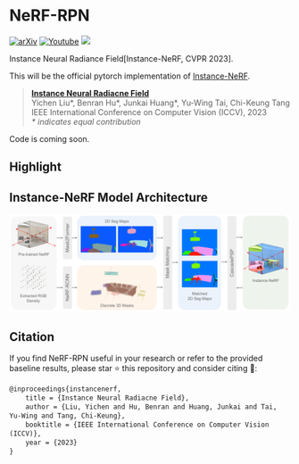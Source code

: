 # NeRF-RPN
[![arXiv](https://img.shields.io/badge/arXiv-2304.04395-f9f107.svg)](https://arxiv.org/abs/2304.04395) [![Youtube](https://badges.aleen42.com/src/youtube.svg)](https://www.youtube.com/watch?v=wW9Bme73coI) [<img src="https://img.shields.io/badge/Cite-BibTex-orange">](#citation)

Instance Neural Radiance Field[Instance-NeRF, CVPR 2023].

This will be the official pytorch implementation of [Instance-NeRF](https://arxiv.org/abs/2304.04395).

> [**Instance Neural Radiacne Field**](https://arxiv.org/abs/2211.11646)           
> Yichen Liu*, Benran Hu*, Junkai Huang*, Yu-Wing Tai, Chi-Keung Tang           
> IEEE International Conference on Computer Vision (ICCV), 2023     
> *\* indicates equal contribution*


Code is coming soon.

## Highlight

## Instance-NeRF Model Architecture
<img src="imgs/main.png" width="830"/>

## Citation
If you find NeRF-RPN useful in your research or refer to the provided baseline results, please star :star: this repository and consider citing :pencil::
```
@inproceedings{instancenerf,
    title = {Instance Neural Radiacne Field},
    author = {Liu, Yichen and Hu, Benran and Huang, Junkai and Tai, Yu-Wing and Tang, Chi-Keung},
    booktitle = {IEEE International Conference on Computer Vision (ICCV)},
    year = {2023}
}
```